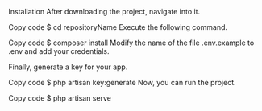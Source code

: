 Installation
After downloading the project, navigate into it.


Copy code
  $ cd repositoryName
Execute the following command.

Copy code
  $ composer install
Modify the name of the file .env.example to .env and add your credentials.

Finally, generate a key for your app.

Copy code
   $ php artisan key:generate
Now, you can run the project.

Copy code
  $ php artisan serve
